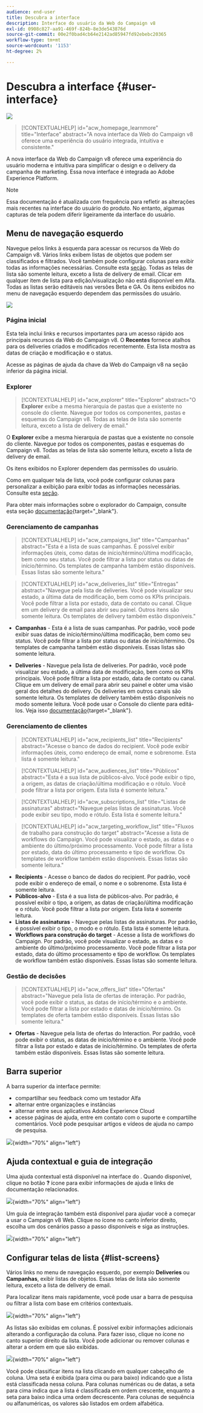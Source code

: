```yaml
---
audience: end-user
title: Descubra a interface
description: Interface do usuário da Web do Campaign v8
exl-id: 0908c827-aa91-469f-824b-8e3de543876d
source-git-commit: 00e2f0bad4cb64e2142ad85947fd92ebebc20365
workflow-type: tm+mt
source-wordcount: '1153'
ht-degree: 2%

---
```


# Descubra a interface {#user-interface}

![](../assets/do-not-localize/badge.png)

>[!CONTEXTUALHELP]
>id="acw_homepage_learnmore"
>title="Interface"
>abstract="A nova interface da Web do Campaign v8 oferece uma experiência do usuário integrada, intuitiva e consistente."

A nova interface da Web do Campaign v8 oferece uma experiência do usuário moderna e intuitiva para simplificar o design e o delivery da campanha de marketing. Essa nova interface é integrada ao Adobe Experience Platform.

<!--
Key concepts when browsing the user interface are common with Adobe Experience Platform. Refer to [Adobe Experience Platform documentation](https://experienceleague.adobe.com/docs/experience-platform/landing/platform-ui/ui-guide.html#adobe-experience-platform-ui-guide) for more details.
-->

>[!NOTE]
>
>Essa documentação é atualizada com frequência para refletir as alterações mais recentes na interface do usuário do produto. No entanto, algumas capturas de tela podem diferir ligeiramente da interface do usuário.


<!--
* console + web interface (overview, why use each of them)
* web UI made up of read-only lists that can be configured, show how to add columns
-->

## Menu de navegação esquerdo

Navegue pelos links à esquerda para acessar os recursos da Web do Campaign v8. Vários links exibem listas de objetos que podem ser classificados e filtrados. Você também pode configurar colunas para exibir todas as informações necessárias. Consulte esta [seção](#list-screens). Todas as telas de lista são somente leitura, exceto a lista de delivery de email. Clicar em qualquer item de lista para edição/visualização não está disponível em Alfa. Todas as listas serão editáveis nas versões Beta e GA. Os itens exibidos no menu de navegação esquerdo dependem das permissões do usuário.

![](assets/home.png)

### Página inicial

Esta tela inclui links e recursos importantes para um acesso rápido aos principais recursos da Web do Campaign v8. O **Recentes** fornece atalhos para os deliveries criados e modificados recentemente. Esta lista mostra as datas de criação e modificação e o status.

<!--
* Banner
* KPIs on email channel (cross-deliveries): open rate, delivery rate, etc
* Recent items
* Learning cards
-->

Acesse as páginas de ajuda da chave da Web do Campaign v8 na seção inferior da página inicial.

<!--
show global KPIs, recent items + left menu to access features)
CONTROL PANEL not alpha
Global report not alpha
-->

### Explorer

>[!CONTEXTUALHELP]
>id="acw_explorer"
>title="Explorer"
>abstract="O **Explorer** exibe a mesma hierarquia de pastas que a existente no console do cliente. Navegue por todos os componentes, pastas e esquemas do Campaign v8. Todas as telas de lista são somente leitura, exceto a lista de delivery de email."

O **Explorer** exibe a mesma hierarquia de pastas que a existente no console do cliente. Navegue por todos os componentes, pastas e esquemas do Campaign v8. Todas as telas de lista são somente leitura, exceto a lista de delivery de email.

Os itens exibidos no Explorer dependem das permissões do usuário.

Como em qualquer tela de lista, você pode configurar colunas para personalizar a exibição para exibir todas as informações necessárias. Consulte esta [seção](#list-screens).

Para obter mais informações sobre o explorador do Campaign, consulte esta seção [documentação](https://experienceleague.adobe.com/docs/campaign/campaign-v8/new/ac-ui/campaign-ui.html#ac-explorer-ui){target="_blank"}.
<!--
Explorer' menu in web UI to navigate through console content: console navtree second view in addition to the left menu lists with filters. The Explorer gives the real folder hierarchy from the console. Make sure you find your deliveries in sub-folders. All lists can be accessed in read-only. No Create/Edit. You can configure lists (colums). All schema fields, linked tables are available. 

If you need to view your lists of recipients (age, gender), transactions or live transactional messages. To view each/edit -> console.

Navtree view depends on permissions (same as console).
-->

### Gerenciamento de campanhas

>[!CONTEXTUALHELP]
>id="acw_campaigns_list"
>title="Campanhas"
>abstract="Esta é a lista de suas campanhas. É possível exibir informações úteis, como datas de início/término/última modificação, bem como seu status. Você pode filtrar a lista por status ou datas de início/término. Os templates de campanha também estão disponíveis. Essas listas são somente leitura."

>[!CONTEXTUALHELP]
>id="acw_deliveries_list"
>title="Entregas"
>abstract="Navegue pela lista de deliveries. Você pode visualizar seu estado, a última data de modificação, bem como os KPIs principais. Você pode filtrar a lista por estado, data de contato ou canal. Clique em um delivery de email para abrir seu painel. Outros itens são somente leitura. Os templates de delivery também estão disponíveis."

* **Campanhas** - Esta é a lista de suas campanhas. Por padrão, você pode exibir suas datas de início/término/última modificação, bem como seu status. Você pode filtrar a lista por status ou datas de início/término. Os templates de campanha também estão disponíveis. Essas listas são somente leitura.

* **Deliveries** - Navegue pela lista de deliveries. Por padrão, você pode visualizar seu estado, a última data de modificação, bem como os KPIs principais. Você pode filtrar a lista por estado, data de contato ou canal. Clique em um delivery de email para abrir seu painel e obter uma visão geral dos detalhes do delivery. Os deliveries em outros canais são somente leitura. Os templates de delivery também estão disponíveis no modo somente leitura. Você pode usar o Console do cliente para editá-los. Veja isso [documentação](https://experienceleague.adobe.com/docs/campaign/campaign-v8/campaigns/send/create-templates.html){target="_blank"}.

### Gerenciamento de clientes

>[!CONTEXTUALHELP]
>id="acw_recipients_list"
>title="Recipients"
>abstract="Acesse o banco de dados do recipient. Você pode exibir informações úteis, como endereço de email, nome e sobrenome. Esta lista é somente leitura."

>[!CONTEXTUALHELP]
>id="acw_audiences_list"
>title="Públicos"
>abstract="Esta é a sua lista de públicos-alvo. Você pode exibir o tipo, a origem, as datas de criação/última modificação e o rótulo. Você pode filtrar a lista por origem. Esta lista é somente leitura."

>[!CONTEXTUALHELP]
>id="acw_subscriptions_list"
>title="Listas de assinaturas"
>abstract="Navegue pelas listas de assinaturas. Você pode exibir seu tipo, modo e rótulo. Esta lista é somente leitura."

>[!CONTEXTUALHELP]
>id="acw_targeting_workflow_list"
>title="Fluxos de trabalho para construção do target"
>abstract="Acesse a lista de workflows do Campaign. Você pode visualizar o estado, as datas e o ambiente do último/próximo processamento. Você pode filtrar a lista por estado, data do último processamento e tipo de workflow. Os templates de workflow também estão disponíveis. Essas listas são somente leitura."

* **Recipients** - Acesse o banco de dados do recipient. Por padrão, você pode exibir o endereço de email, o nome e o sobrenome. Esta lista é somente leitura.
* **Públicos-alvo** - Esta é a sua lista de públicos-alvo. Por padrão, é possível exibir o tipo, a origem, as datas de criação/última modificação e o rótulo. Você pode filtrar a lista por origem. Esta lista é somente leitura.
* **Listas de assinaturas** - Navegue pelas listas de assinaturas. Por padrão, é possível exibir o tipo, o modo e o rótulo. Esta lista é somente leitura.
* **Workflows para construção do target** - Acesse a lista de workflows do Campaign. Por padrão, você pode visualizar o estado, as datas e o ambiente do último/próximo processamento. Você pode filtrar a lista por estado, data do último processamento e tipo de workflow. Os templates de workflow também estão disponíveis. Essas listas são somente leitura.

### Gestão de decisões

>[!CONTEXTUALHELP]
>id="acw_offers_list"
>title="Ofertas"
>abstract="Navegue pela lista de ofertas de interação. Por padrão, você pode exibir o status, as datas de início/término e o ambiente. Você pode filtrar a lista por estado e datas de início/término. Os templates de oferta também estão disponíveis. Essas listas são somente leitura."

* **Ofertas** - Navegue pela lista de ofertas do Interaction. Por padrão, você pode exibir o status, as datas de início/término e o ambiente. Você pode filtrar a lista por estado e datas de início/término. Os templates de oferta também estão disponíveis. Essas listas são somente leitura.

## Barra superior

A barra superior da interface permite:

* compartilhar seu feedback como um testador Alfa
* alternar entre organizações e instâncias
* alternar entre seus aplicativos Adobe Experience Cloud
* acesse páginas de ajuda, entre em contato com o suporte e compartilhe comentários. Você pode pesquisar artigos e vídeos de ajuda no campo de pesquisa.

![](assets/unified-shell.png){width="70%" align="left"}
<!--
Org / Sub-org switcher to switch between instances. Only one for Alpha. Later: intermerdiate screen with Control Panel (beta). if v8 + ACS with one card per ACS instance. Maybe quickly explain the menu for Alpha?
-->

## Ajuda contextual e guia de integração

Uma ajuda contextual está disponível na interface do . Quando disponível, clique no botão **?** ícone para exibir informações de ajuda e links de documentação relacionados.

![](assets/context-help.png){width="70%" align="left"}

Um guia de integração também está disponível para ajudar você a começar a usar o Campaign v8 Web. Clique no ícone no canto inferior direito, escolha um dos cenários passo a passo disponíveis e siga as instruções.

![](assets/onboarding.png){width="70%" align="left"}

## Configurar telas de lista {#list-screens}

Vários links no menu de navegação esquerdo, por exemplo **Deliveries** ou **Campanhas**, exibir listas de objetos. Essas telas de lista são somente leitura, exceto a lista de delivery de email.

Para localizar itens mais rapidamente, você pode usar a barra de pesquisa ou filtrar a lista com base em critérios contextuais.

![](assets/filter.png){width="70%" align="left"}

As listas são exibidas em colunas. É possível exibir informações adicionais alterando a configuração da coluna. Para fazer isso, clique no ícone no canto superior direito da lista. Você pode adicionar ou remover colunas e alterar a ordem em que são exibidas.

![](assets/columns.png){width="70%" align="left"}

Você pode classificar itens na lista clicando em qualquer cabeçalho de coluna. Uma seta é exibida (para cima ou para baixo) indicando que a lista está classificada nessa coluna. Para colunas numéricas ou de datas, a seta para cima indica que a lista é classificada em ordem crescente, enquanto a seta para baixo indica uma ordem decrescente. Para colunas de sequência ou alfanuméricas, os valores são listados em ordem alfabética.

<!--
## Supported browsers {#browsers}

Adobe Campaign interface is designed to work optimally in the latest version of Google Chrome. You might have trouble using certain features on older versions or other browsers.
-->